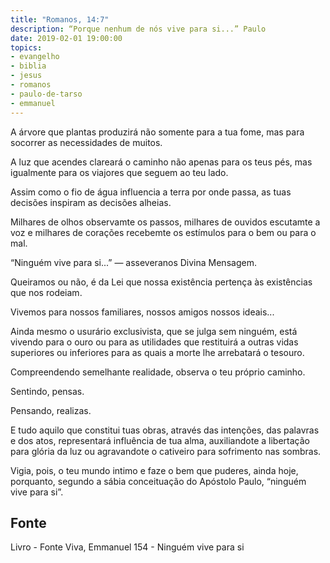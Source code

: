 ```yaml
---
title: "Romanos, 14:7"
description: “Porque nenhum de nós vive para si...” Paulo
date: 2019-02-01 19:00:00
topics: 
- evangelho
- biblia
- jesus
- romanos
- paulo-de-tarso
- emmanuel
---
```


A árvore que plantas produzirá não somente para a tua fome, mas para
socorrer as necessidades de muitos.

A luz que acendes clareará o caminho não apenas para os teus pés, mas
igualmente para os viajores que seguem ao teu lado.

Assim como o fio de água influencia a terra por onde passa, as tuas
decisões inspiram as decisões alheias.

Milhares de olhos observam­te os passos, milhares de ouvidos escutam­te a
voz e milhares de corações recebem­te os estímulos para o bem ou para o mal.

“Ninguém vive para si...” — assevera­nos Divina Mensagem.

Queiramos ou não, é da Lei que nossa existência pertença às existências
que nos rodeiam.

Vivemos para nossos familiares, nossos amigos nossos ideais...

Ainda mesmo o usurário exclusivista, que se julga sem ninguém, está
vivendo para o ouro ou para as utilidades que restituirá a outras vidas superiores ou
inferiores para as quais a morte lhe arrebatará o tesouro.

Compreendendo semelhante realidade, observa o teu próprio caminho.

Sentindo, pensas.

Pensando, realizas.

E tudo aquilo que constitui tuas obras, através das intenções, das palavras e
dos atos, representará influência de tua alma, auxiliando­te a libertação para glória
da luz ou agravando­te o cativeiro para sofrimento nas sombras.

Vigia, pois, o teu mundo intimo e faze o bem que puderes, ainda hoje,
porquanto, segundo a sábia conceituação do Apóstolo Paulo, “ninguém vive para
si”.


## Fonte
Livro - Fonte Viva, Emmanuel
154 - Ninguém vive para si
